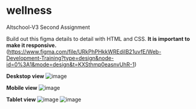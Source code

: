 # wellness
Altschool-V3 Second Assignment 


Build out this figma details to detail with HTML and CSS. **It is important to make it responsive.**    
(https://www.figma.com/file/URkPhPHkkWREdiIB21uvfE/Web-Development-Training?type=design&node-id=0%3A1&mode=design&t=KXSthmp0easnvUhR-1)

__Deskstop view__
![image](https://github.com/luckychenko/wellness/assets/23339175/81d67405-01bf-42f6-914c-9b1459af02ac)

__Mobile view__
![image](https://github.com/luckychenko/wellness/assets/23339175/0a3531ae-5243-4bc2-a398-fc45fe7ecfb8) 

__Tablet view__
 ![image](https://github.com/luckychenko/wellness/assets/23339175/d959e2f2-7077-4027-9cbe-1c2d41d54f07)   ![image](https://github.com/luckychenko/wellness/assets/23339175/d05c37ff-5bda-4b17-ac6e-06e29e42ac34)






